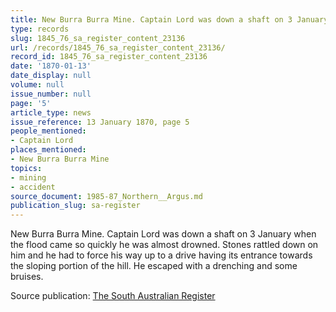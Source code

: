 ```yaml
---
title: New Burra Burra Mine. Captain Lord was down a shaft on 3 January
type: records
slug: 1845_76_sa_register_content_23136
url: /records/1845_76_sa_register_content_23136/
record_id: 1845_76_sa_register_content_23136
date: '1870-01-13'
date_display: null
volume: null
issue_number: null
page: '5'
article_type: news
issue_reference: 13 January 1870, page 5
people_mentioned:
- Captain Lord
places_mentioned:
- New Burra Burra Mine
topics:
- mining
- accident
source_document: 1985-87_Northern__Argus.md
publication_slug: sa-register
---
```


New Burra Burra Mine.  Captain Lord was down a shaft on 3 January when the flood came so quickly he was almost drowned.  Stones rattled down on him and he had to force his way up to a drive having its entrance towards the sloping portion of the hill.  He escaped with a drenching and some bruises.

Source publication: [The South Australian Register](/publications/sa-register/)
